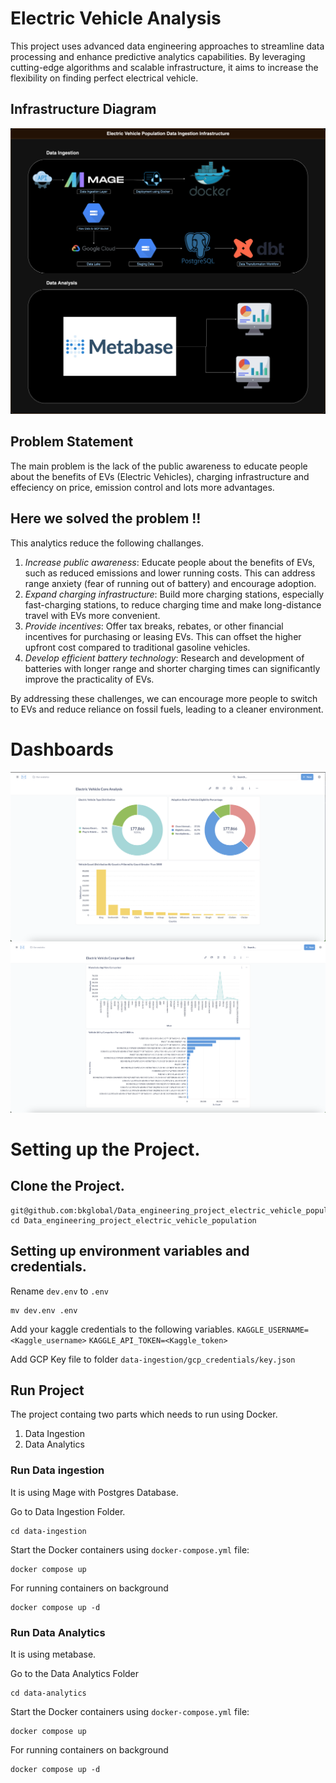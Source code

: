 # Electric Vehicle Analysis 
This project uses advanced data engineering approaches to streamline data processing and enhance predictive analytics capabilities. By leveraging cutting-edge algorithms and scalable infrastructure, it aims to increase the flexibility on finding perfect electrical vehicle.

## Infrastructure Diagram
![Infrastructure Idagram](assets/infrastructure/Electrical_vehicle_population_etl_infrastructure.png)

## Problem Statement
The main problem is the lack of the public awareness to educate people about the benefits of EVs (Electric Vehicles), charging infrastructure and effeciency on price, emission control and lots more advantages.

## Here we solved the problem !!

This analytics reduce the following challanges.
1. *Increase public awareness*: Educate people about the benefits of EVs, such as reduced emissions and lower running costs. This can address range anxiety (fear of running out of battery) and encourage adoption.
2. *Expand charging infrastructure*: Build more charging stations, especially fast-charging stations, to reduce charging time and make long-distance travel with EVs more convenient.
3. *Provide incentives*: Offer tax breaks, rebates, or other financial incentives for purchasing or leasing EVs. This can offset the higher upfront cost compared to traditional gasoline vehicles.
4. *Develop efficient battery technology*: Research and development of batteries with longer range and shorter charging times can significantly improve the practicality of EVs.

By addressing these challenges, we can encourage more people to switch to EVs and reduce reliance on fossil fuels, leading to a cleaner environment.


# Dashboards

![Electric Vehicle Core Analysis](./assets/dashboards/Dashboard1.png)
![Electric Vehicle Comparision](./assets/dashboards/Dashboard2.png)


# Setting up the Project.

## Clone the Project.
```
git@github.com:bkglobal/Data_engineering_project_electric_vehicle_population.git
cd Data_engineering_project_electric_vehicle_population
```

## Setting up environment variables and credentials.
Rename `dev.env` to `.env`
```
mv dev.env .env
```

Add your kaggle credentials to the following variables.
`KAGGLE_USERNAME=<Kaggle_username>`
`KAGGLE_API_TOKEN=<Kaggle_token>`

Add GCP Key file to folder `data-ingestion/gcp_credentials/key.json`


## Run Project

The project containg two parts which needs to run using Docker.

1. Data Ingestion
2. Data Analytics


### Run Data ingestion

It is using Mage with Postgres Database.

Go to Data Ingestion Folder.
```
cd data-ingestion
```

Start the Docker containers using `docker-compose.yml` file:
```
docker compose up
```
For running containers on background
```
docker compose up -d
```




### Run Data Analytics

It is using metabase.

Go to the Data Analytics Folder
```
cd data-analytics
```

Start the Docker containers using `docker-compose.yml` file:
```
docker compose up
```
For running containers on background
```
docker compose up -d
```

